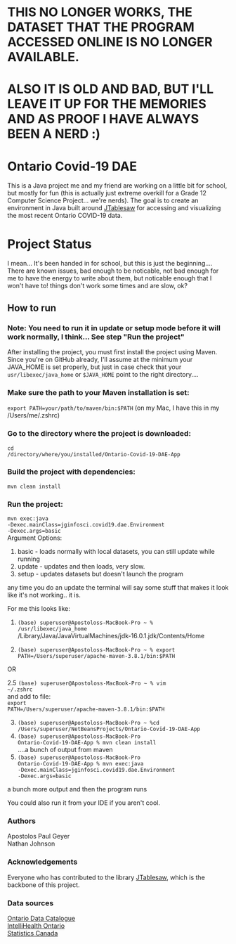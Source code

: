 # THIS NO LONGER WORKS, THE DATASET THAT THE PROGRAM ACCESSED ONLINE IS NO LONGER AVAILABLE. 
# ALSO IT IS OLD AND BAD, BUT I'LL LEAVE IT UP FOR THE MEMORIES AND AS PROOF I HAVE ALWAYS BEEN A NERD :) 



# Ontario Covid-19 DAE

This is a Java project me and my friend are working on a little bit for school, but mostly for fun (this is actually just extreme overkill for a Grade 12 Computer Science Project... we're nerds). The goal is to create an environment in Java built around [JTablesaw](https://github.com/jtablesaw/tablesaw) for accessing and visualizing the most recent Ontario COVID-19 data.   


# Project Status 
I mean... It's been handed in for school, but this is just the beginning....   
There are known issues, bad enough to be noticable, not bad enough for me to have the energy to write about them, but noticable enough that I won't have to!
things don't work some times and are slow, ok?


## How to run  

### Note: You need to run it in update or setup mode before it will work normally, I think... See step "Run the project"

After installing the project, you must first install the project using Maven.   
Since you're on GitHub already, I'll assume at the minimum your JAVA_HOME is set properly, but just in case check that your <code>usr/libexec/java_home</code> or <code>$JAVA_HOME</code> point to the right directory....

### Make sure the path to your Maven installation is set:  
<code>export PATH=your/path/to/maven/bin:$PATH</code>    (on my Mac, I have this in my /Users/me/.zshrc)

### Go to the directory where the project is downloaded:
<code>cd /directory/where/you/installed/Ontario-Covid-19-DAE-App</code>

### Build the project with dependencies:  
<code>mvn clean install</code>

### Run the project: 
<code>mvn exec:java -Dexec.mainClass=jginfosci.covid19.dae.Environment -Dexec.args=basic</code>  
Argument Options:  
1. basic - loads normally with local datasets, you can still update while running
2. update - updates and then loads, very slow.
3. setup - updates datasets but doesn't launch the program

any time you do an update the terminal will say some stuff that makes it look like it's not working.. it is.

For me this looks like: 
1. <code>(base) superuser@Apostoloss-MacBook-Pro ~ % /usr/libexec/java_home</code>  
/Library/Java/JavaVirtualMachines/jdk-16.0.1.jdk/Contents/Home

2. <code>(base) superuser@Apostoloss-MacBook-Pro ~ % export PATH=/Users/superuser/apache-maven-3.8.1/bin:$PATH</code>

OR

2.5 <code>(base) superuser@Apostoloss-MacBook-Pro ~ % vim ~/.zshrc</code>  
and add to file:  
<code>export PATH=/Users/superuser/apache-maven-3.8.1/bin:$PATH</code>  

3. <code>(base) superuser@Apostoloss-MacBook-Pro ~ %cd /Users/superuser/NetBeansProjects/Ontario-Covid-19-DAE-App</code>  
4. <code>(base) superuser@Apostoloss-MacBook-Pro Ontario-Covid-19-DAE-App % mvn clean install</code>  
  ....a bunch of output from maven  
5. <code>(base) superuser@Apostoloss-MacBook-Pro Ontario-Covid-19-DAE-App % mvn exec:java -Dexec.mainClass=jginfosci.covid19.dae.Environment -Dexec.args=basic</code>   

a bunch more output and then the program runs







You could also run it from your IDE if you aren't cool.


### Authors
Apostolos Paul Geyer \
Nathan Johnson 


### Acknowledgements
Everyone who has contributed to the library [JTablesaw](https://github.com/jtablesaw/tablesaw), which is the backbone of this project. 

### Data sources
[Ontario Data Catalogue](https://data.ontario.ca/) \
[IntelliHealth Ontario](https://intellihealth.moh.gov.on.ca/) \
[Statistics Canada](https://www.statcan.gc.ca/eng/start)
